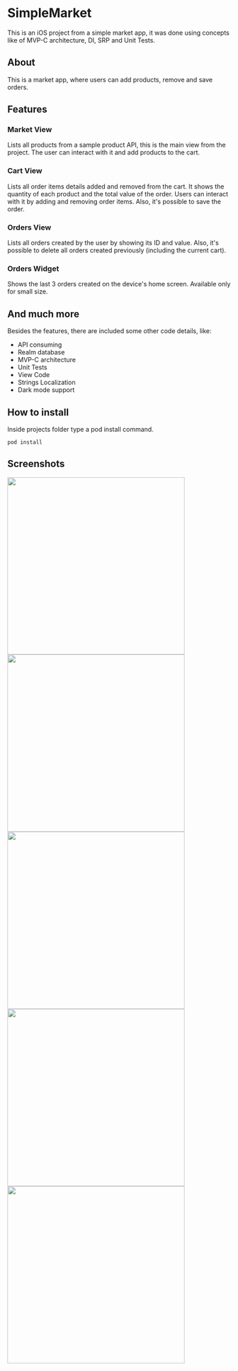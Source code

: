 # SimpleMarket
This is an iOS project from a simple market app, it was done using concepts like of MVP-C architecture, DI, SRP and Unit Tests.

## About
This is a market app, where users can add products, remove and save orders.

## Features

### Market View
Lists all products from a sample product API, this is the main view from the project. The user can interact with it and add products to the cart.

### Cart View
Lists all order items details added and removed from the cart. It shows the quantity of each product and the total value of the order. Users can interact with it by adding and removing order items. Also, it's possible to save the order.

### Orders View
Lists all orders created by the user by showing its ID and value. Also, it's possible to delete all orders created previously (including the current cart).

### Orders Widget
Shows the last 3 orders created on the device's home screen. Available only for small size.

## And much more
Besides the features, there are included some other code details, like:
* API consuming
* Realm database
* MVP-C architecture
* Unit Tests
* View Code
* Strings Localization
* Dark mode support

## How to install

Inside projects folder type a pod install command.

`pod install`

## Screenshots

<img src="./ScreenShots/s1.png" width="400">
<img src="./ScreenShots/s2.png" width="400">
<img src="./ScreenShots/s3.png" width="400">
<img src="./ScreenShots/s4.png" width="400">
<img src="./ScreenShots/s5.png" width="400">
